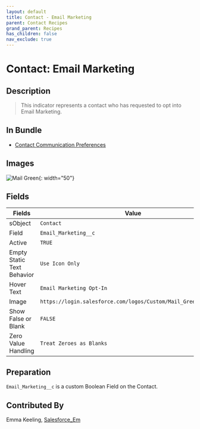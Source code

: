 ```yaml
---
layout: default
title: Contact - Email Marketing
parent: Contact Recipes
grand_parent: Recipes
has_children: false
nav_exclude: true
---
```



# Contact: Email Marketing

## Description
> This indicator represents a contact who has requested to opt into Email Marketing.

## In Bundle
* [Contact Communication Preferences](../bundle-contact-communication-preferences)

## Images 

![Mail Green](https://login.salesforce.com/logos/Custom/Mail_Green/logo.png){: width="50"}

## Fields

Fields | Value
-- | --
sObject | `Contact`
Field | `Email_Marketing__c`
Active | `TRUE`
Empty Static Text Behavior | `Use Icon Only`
Hover Text | `Email Marketing Opt-In`
Image | `https://login.salesforce.com/logos/Custom/Mail_Green/logo.png`
Show False or Blank | `FALSE`
Zero Value Handling | `Treat Zeroes as Blanks`

## Preparation
`Email_Marketing__c` is a custom Boolean Field on the Contact.

## Contributed By
Emma Keeling, [Salesforce_Em](https://github.com/Salesforce-Em)